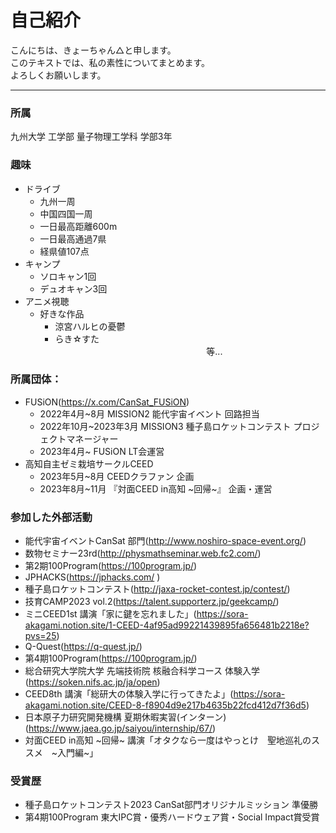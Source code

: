 # 自己紹介

こんにちは、きょーちゃん△と申します。  
このテキストでは、私の素性についてまとめます。  
よろしくお願いします。  

---

### 所属  

九州大学 工学部 量子物理工学科 学部3年

### 趣味  

- ドライブ  
  - 九州一周
  - 中国四国一周
  - 一日最高距離600m
  - 一日最高通過7県
  - 経県値107点
- キャンプ
  - ソロキャン1回  
  - デュオキャン3回
- アニメ視聴
  - 好きな作品  
    - 涼宮ハルヒの憂鬱  
    - らき☆すた  
  　                      　　　　　　　　　　　　　　　　等...

### 所属団体：

- FUSiON(https://x.com/CanSat_FUSiON)
  - 2022年4月~8月 MISSION2 能代宇宙イベント 回路担当
  - 2022年10月~2023年3月 MISSION3 種子島ロケットコンテスト プロジェクトマネージャー
  - 2023年4月~ FUSiON LT会運営
- 高知自主ゼミ栽培サークルCEED
  - 2023年5月~8月 CEEDクラファン 企画
  - 2023年8月~11月 『対面CEED in高知 ~回帰~』 企画・運営

### 参加した外部活動

- 能代宇宙イベントCanSat 部門(http://www.noshiro-space-event.org/)
- 数物セミナー23rd(http://physmathseminar.web.fc2.com/)
- 第2期100Program(https://100program.jp/)
- JPHACKS(https://jphacks.com/ )
- 種子島ロケットコンテスト(http://jaxa-rocket-contest.jp/contest/)
- 技育CAMP2023 vol.2(https://talent.supporterz.jp/geekcamp/)
- ミニCEED1st 講演「家に鍵を忘れました」(https://sora-akagami.notion.site/1-CEED-4af95ad99221439895fa656481b2218e?pvs=25)
- Q-Quest(https://q-quest.jp/)
- 第4期100Program(https://100program.jp/)
- 総合研究大学院大学 先端技術院 核融合科学コース 体験入学(https://soken.nifs.ac.jp/ja/open)
- CEED8th 講演「総研大の体験入学に行ってきたよ」(https://sora-akagami.notion.site/CEED-8-f8904d9e217b4635b22fcd412d7f36d5)
- 日本原子力研究開発機構 夏期休暇実習(インターン)(https://www.jaea.go.jp/saiyou/internship/67/)
- 対面CEED in高知 ~回帰~ 講演「オタクなら一度はやっとけ　聖地巡礼のススメ　~入門編~」

### 受賞歴

- 種子島ロケットコンテスト2023 CanSat部門オリジナルミッション 準優勝
- 第4期100Program 東大IPC賞・優秀ハードウェア賞・Social Impact賞受賞

